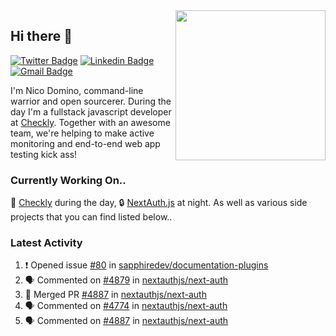 <img align="right" src="https://user-images.githubusercontent.com/7415984/172472491-91b16eac-fa22-4ecf-92df-d687139fd1f9.gif" width="240" />

## Hi there 👋

[![Twitter Badge](https://img.shields.io/badge/-@ndom91-1ca0f1?style=flat-square&labelColor=1ca0f1&logo=twitter&logoColor=white&link=https://twitter.com/ndom91)](https://twitter.com/ndom91) [![Linkedin Badge](https://img.shields.io/badge/-ndom91-blue?style=flat-square&logo=Linkedin&logoColor=white&link=https://www.linkedin.com/in/ndom91/)](https://www.linkedin.com/in/ndom91/) [![Gmail Badge](https://img.shields.io/badge/-yo@ndo.dev-c14438?style=flat-square&logo=mail.ru&logoColor=white&link=mailto:yo@ndo.dev)](mailto:yo@ndo.dev)

I'm Nico Domino, command-line warrior and open sourcerer. During the day I'm a fullstack javascript developer at [Checkly](https://checklyhq.com). Together with an awesome team, we're helping to make active monitoring and end-to-end web app testing kick ass!

### Currently Working On..

🦝 [Checkly](https://checklyhq.com) during the day, 🔒 [NextAuth.js](https://github.com/nextauthjs/next-auth) at night. As well as various side projects that you can find listed below..

<!--START_SECTION_PROFILE_VIEWS:readme-info-->
<!--END_SECTION_PROFILE_VIEWS:readme-info-->

<!--START_SECTION_DAILY_COMMIT:readme-info-->
<!--END_SECTION_DAILY_COMMIT:readme-info-->

<!--START_SECTION_WEEKLY_COMMIT:readme-info-->
<!--END_SECTION_WEEKLY_COMMIT:readme-info-->

### Latest Activity

<!--START_SECTION:activity-->
1. ❗️ Opened issue [#80](https://github.com/sapphiredev/documentation-plugins/issues/80) in [sapphiredev/documentation-plugins](https://github.com/sapphiredev/documentation-plugins)
2. 🗣 Commented on [#4879](https://github.com/nextauthjs/next-auth/issues/4879) in [nextauthjs/next-auth](https://github.com/nextauthjs/next-auth)
3. 🎉 Merged PR [#4887](https://github.com/nextauthjs/next-auth/pull/4887) in [nextauthjs/next-auth](https://github.com/nextauthjs/next-auth)
4. 🗣 Commented on [#4774](https://github.com/nextauthjs/next-auth/issues/4774) in [nextauthjs/next-auth](https://github.com/nextauthjs/next-auth)
5. 🗣 Commented on [#4887](https://github.com/nextauthjs/next-auth/issues/4887) in [nextauthjs/next-auth](https://github.com/nextauthjs/next-auth)
<!--END_SECTION:activity-->
